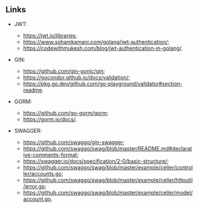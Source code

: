 ## Links

- JWT:
	- <https://jwt.io/libraries>;
	- <https://www.sohamkamani.com/golang/jwt-authentication/>;
	- <https://codewithmukesh.com/blog/jwt-authentication-in-golang/>.

- GIN:
	- <https://github.com/gin-gonic/gin>;
	- <https://gocondor.github.io/docs/validation/>;
	- <https://pkg.go.dev/github.com/go-playground/validator#section-readme>.

- GORM:
	- <https://github.com/go-gorm/gorm>;
	- <https://gorm.io/docs/>.

- SWAGGER:
	- <https://github.com/swaggo/gin-swagger>;
	- <https://github.com/swaggo/swag/blob/master/README.md#declarative-comments-format>;
	- <https://swagger.io/docs/specification/2-0/basic-structure/>;
	- <https://github.com/swaggo/swag/blob/master/example/celler/controller/accounts.go>;
	- <https://github.com/swaggo/swag/blob/master/example/celler/httputil/error.go>;
	- <https://github.com/swaggo/swag/blob/master/example/celler/model/account.go>.
